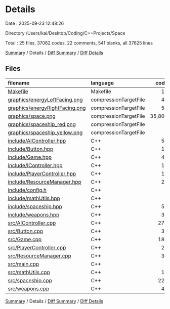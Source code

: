 # Details

Date : 2025-09-23 12:48:26

Directory /Users/kai/Desktop/Coding/C++Projects/Space

Total : 25 files,  37062 codes, 22 comments, 541 blanks, all 37625 lines

[Summary](results.md) / Details / [Diff Summary](diff.md) / [Diff Details](diff-details.md)

## Files
| filename | language | code | comment | blank | total |
| :--- | :--- | ---: | ---: | ---: | ---: |
| [Makefile](/Makefile) | Makefile | 19 | 7 | 10 | 36 |
| [graphics/energyLeftFacing.png](/graphics/energyLeftFacing.png) | compressionTargetFile | 45 | 0 | 0 | 45 |
| [graphics/energyRightFacing.png](/graphics/energyRightFacing.png) | compressionTargetFile | 56 | 0 | 0 | 56 |
| [graphics/space.png](/graphics/space.png) | compressionTargetFile | 35,800 | 0 | 242 | 36,042 |
| [graphics/spaceship_red.png](/graphics/spaceship_red.png) | compressionTargetFile | 7 | 0 | 0 | 7 |
| [graphics/spaceship_yellow.png](/graphics/spaceship_yellow.png) | compressionTargetFile | 4 | 0 | 0 | 4 |
| [include/AIController.hpp](/include/AIController.hpp) | C++ | 50 | 0 | 18 | 68 |
| [include/Button.hpp](/include/Button.hpp) | C++ | 18 | 0 | 5 | 23 |
| [include/Game.hpp](/include/Game.hpp) | C++ | 49 | 0 | 13 | 62 |
| [include/IController.hpp](/include/IController.hpp) | C++ | 14 | 0 | 3 | 17 |
| [include/PlayerController.hpp](/include/PlayerController.hpp) | C++ | 17 | 0 | 6 | 23 |
| [include/ResourceManager.hpp](/include/ResourceManager.hpp) | C++ | 20 | 2 | 8 | 30 |
| [include/config.h](/include/config.h) | C++ | 7 | 0 | 2 | 9 |
| [include/mathUtils.hpp](/include/mathUtils.hpp) | C++ | 6 | 0 | 1 | 7 |
| [include/spaceship.hpp](/include/spaceship.hpp) | C++ | 57 | 0 | 7 | 64 |
| [include/weapons.hpp](/include/weapons.hpp) | C++ | 35 | 0 | 10 | 45 |
| [src/AIController.cpp](/src/AIController.cpp) | C++ | 278 | 3 | 75 | 356 |
| [src/Button.cpp](/src/Button.cpp) | C++ | 37 | 0 | 10 | 47 |
| [src/Game.cpp](/src/Game.cpp) | C++ | 189 | 4 | 45 | 238 |
| [src/PlayerController.cpp](/src/PlayerController.cpp) | C++ | 25 | 0 | 10 | 35 |
| [src/ResourceManager.cpp](/src/ResourceManager.cpp) | C++ | 37 | 0 | 12 | 49 |
| [src/main.cpp](/src/main.cpp) | C++ | 6 | 0 | 1 | 7 |
| [src/mathUtils.cpp](/src/mathUtils.cpp) | C++ | 14 | 0 | 5 | 19 |
| [src/spaceship.cpp](/src/spaceship.cpp) | C++ | 224 | 4 | 42 | 270 |
| [src/weapons.cpp](/src/weapons.cpp) | C++ | 48 | 2 | 16 | 66 |

[Summary](results.md) / Details / [Diff Summary](diff.md) / [Diff Details](diff-details.md)
